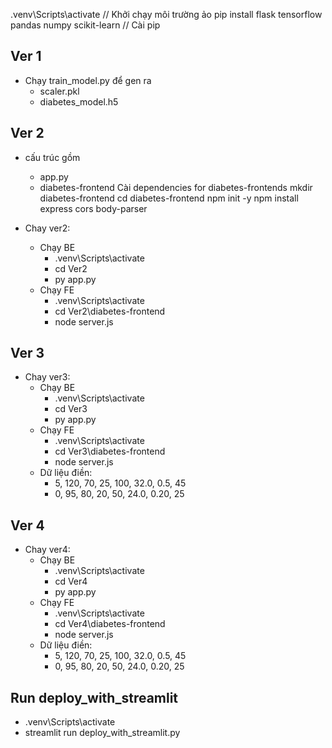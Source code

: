 .venv\Scripts\activate // Khởi chạy môi trường ảo
pip install flask tensorflow pandas numpy scikit-learn // Cài pip

## Ver 1
- Chạy train_model.py để gen ra
  - scaler.pkl
  - diabetes_model.h5

## Ver 2
- cấu trúc gồm
  - app.py
  - diabetes-frontend
Cài dependencies for diabetes-frontends
mkdir diabetes-frontend
cd diabetes-frontend
npm init -y
npm install express cors body-parser

- Chay ver2:
  - Chạy BE
    - .venv\Scripts\activate
    - cd Ver2
    - py app.py
  - Chạy FE
    - .venv\Scripts\activate
    - cd Ver2\diabetes-frontend
    - node server.js
## Ver 3
- Chay ver3:
  - Chạy BE
    - .venv\Scripts\activate
    - cd Ver3
    - py app.py
  - Chạy FE
    - .venv\Scripts\activate
    - cd Ver3\diabetes-frontend
    - node server.js
  - Dữ liệu điền: 
    - 5, 120, 70, 25, 100, 32.0, 0.5, 45
    - 0, 95, 80, 20, 50, 24.0, 0.20, 25

## Ver 4
- Chay ver4:
  - Chạy BE
    - .venv\Scripts\activate
    - cd Ver4
    - py app.py
  - Chạy FE
    - .venv\Scripts\activate
    - cd Ver4\diabetes-frontend
    - node server.js
  - Dữ liệu điền: 
    - 5, 120, 70, 25, 100, 32.0, 0.5, 45
    - 0, 95, 80, 20, 50, 24.0, 0.20, 25

## Run deploy_with_streamlit
- .venv\Scripts\activate 
- streamlit run deploy_with_streamlit.py
